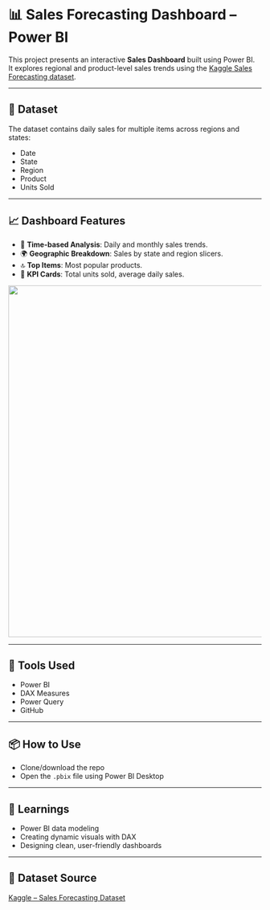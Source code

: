 
# 📊 Sales Forecasting Dashboard – Power BI

This project presents an interactive **Sales Dashboard** built using Power BI.  
It explores regional and product-level sales trends using the [Kaggle Sales Forecasting dataset](https://www.kaggle.com/datasets/rohitsahoo/sales-forecasting).

---

## 📁 Dataset
The dataset contains daily sales for multiple items across regions and states:
- Date
- State
- Region
- Product
- Units Sold

---

## 📈 Dashboard Features
- 📅 **Time-based Analysis**: Daily and monthly sales trends.
- 🌍 **Geographic Breakdown**: Sales by state and region slicers.
- 🔝 **Top Items**: Most popular products.
- 🧮 **KPI Cards**: Total units sold, average daily sales.

<img src="screenshots/sales_dashboard.png" width="700" />

---

## 🚀 Tools Used
- Power BI
- DAX Measures
- Power Query
- GitHub

---

## 📦 How to Use
- Clone/download the repo
- Open the `.pbix` file using Power BI Desktop

---

## 🧠 Learnings
- Power BI data modeling
- Creating dynamic visuals with DAX
- Designing clean, user-friendly dashboards

---

## 🔗 Dataset Source
[Kaggle – Sales Forecasting Dataset](https://www.kaggle.com/datasets/rohitsahoo/sales-forecasting)

